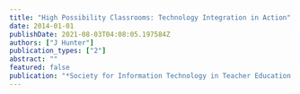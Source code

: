 ```yaml
---
title: "High Possibility Classrooms: Technology Integration in Action"
date: 2014-01-01
publishDate: 2021-08-03T04:08:05.197584Z
authors: ["J Hunter"]
publication_types: ["2"]
abstract: ""
featured: false
publication: "*Society for Information Technology in Teacher Education Conference …*"
---
```


